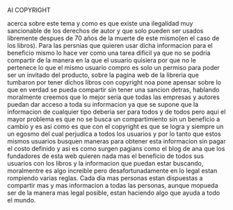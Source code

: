 AI COPYRIGHT

acerca sobre este tema y como es que existe una ilegalidad muy sancionable de los derechos de autor y que solo pueden ser usados
libremente despues de 70 años de la muerte de este mismo(en el caso de los libros). Para las persnias que quieren usar dicha
informacion para el beneficio mismo lo hace ver como una tarea dificil ya que no se podria compartir de la manera en la que el 
usuario quisiera por que no le pertenece lo que el mismo usuario compro es solo un permiso para poder ser un invitado del 
producto, sobre la pagina web de la libreria que tumbaron por tener dichos libros con copyright noa pone apensar sobre lo que 
en verdad se pueda compartir sin tener una sancion detras, hablando moralmente creemos que lo mejor seria que todas las empresas
y autores puedan dar acceso a toda su informacion ya que se supone que la informacion de cualquier tipo deberia ser para todos 
y de todos pero aqui el mayor problema es que no se busca un compartimiento sin un beneficio a cambio y es asi como es que con 
el copyright  es que se logra y siempre un un egosmo del cual perjudica a todos los usuarios y por lo tanto que estos mismos 
usuarios busquen maneras para obtener esta informacion sin pagar el costo definido y asi es como surgen pagians como el blog 
de ana que los fundadores de esta web quieren nada mas el beneficio de todos sus usuarios con los libros y la informacion que 
puedan estar buscando, moralmentre es algo increible pero desafortunadamente en lo legal estan rompiendo varias reglas.
Cada dia mas personas estan dispuestas a compartir mas y mas informacion a todas las personas, aunque mopueda ser de la manera
mas legal posible, estan haciendo algo que ayuda a todo el mundo.
